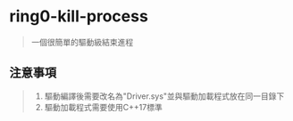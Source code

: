 # ring0-kill-process

> 一個很簡單的驅動級結束進程 

## 注意事項
> 1. 驅動編譯後需要改名為"Driver.sys"並與驅動加載程式放在同一目錄下
> 2. 驅動加載程式需要使用C++17標準

